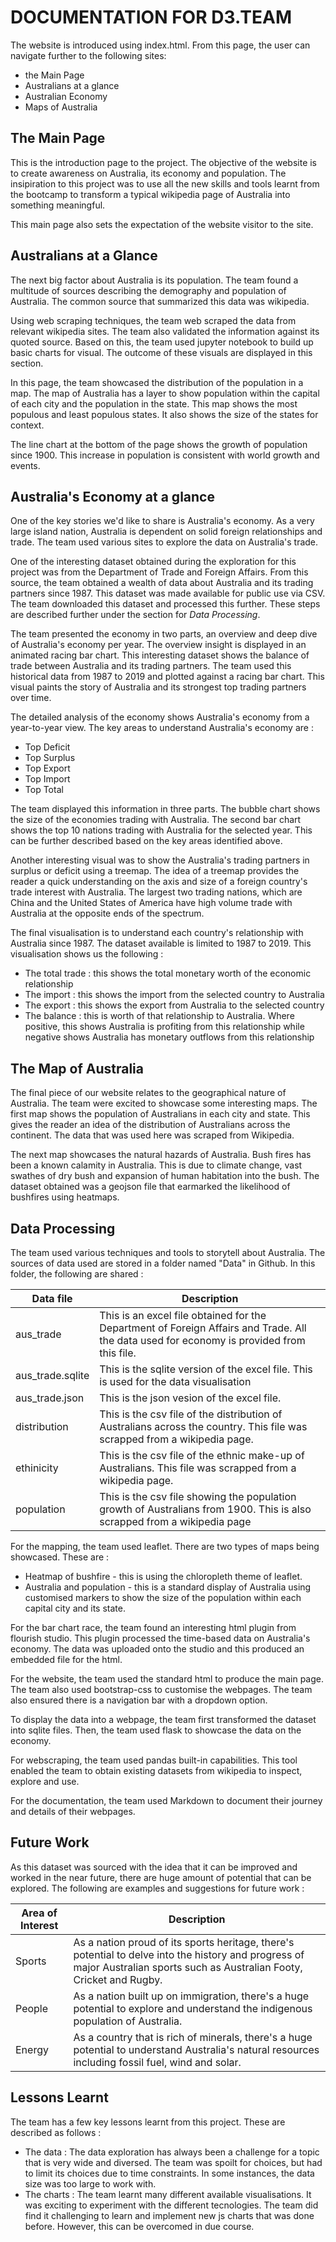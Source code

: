 # DOCUMENTATION FOR D3.TEAM
The website is introduced using index.html. From this page, the user can navigate further to the following sites:
* the Main Page
* Australians at a glance
* Australian Economy
* Maps of Australia

## The Main Page
This is the introduction page to the project. The objective of the website is to create awareness on Australia, its economy and population. The insipiration to this project was to use all the new skills and tools learnt from the bootcamp to transform a typical wikipedia page of Australia into something meaningful. 

This main page also sets the expectation of the website visitor to the site. 

## Australians at a Glance

The next big factor about Australia is its population. The team found a multitude of sources describing the demography and population of Australia. The common source that summarized this data was wikipedia. 

Using web scraping techniques, the team web scraped the data from relevant wikipedia sites. The team also validated the information against its quoted source. Based on this, the team used jupyter notebook to build up basic charts for visual. The outcome of these visuals are displayed in this section. 

In this page, the team showcased the distribution of the population in a map. The map of Australia has a layer to show population within the capital of each city and the population in the state. This map shows the most populous and least populous states. It also shows the size of the states for context. 

The line chart at the bottom of the page shows the growth of population since 1900. This increase in population is consistent with world growth and events. 

## Australia's Economy at a glance
One of the key stories we'd like to share is Australia's economy. As a very large island nation, Australia is dependent on solid foreign relationships and trade. The team used various sites to explore the data on Australia's trade. 

One of the interesting dataset obtained during the exploration for this project was from the Department of Trade and Foreign Affairs. From this source, the team obtained a wealth of data about Australia and its trading partners since 1987. This dataset was made available for public use via CSV. The team downloaded this dataset and processed this further. These steps are described further under the section for *Data Processing*. 

The team presented the economy in two parts, an overview and deep dive of Australia's economy per year. The overview insight is displayed in an animated racing bar chart. This interesting dataset shows the balance of trade between Australia and its trading partners. The team used this historical data from 1987 to 2019 and plotted against a racing bar chart. This visual paints the story of Australia and its strongest top trading partners over time. 

The detailed analysis of the economy shows Australia's economy from a year-to-year view. The key areas to understand Australia's economy are : 
- Top Deficit
- Top Surplus
- Top Export
- Top Import
- Top Total

The team displayed this information in three parts. The bubble chart shows the size of the economies trading with Australia. The second bar chart shows the top 10 nations trading with Australia for the selected year. This can be further described based on the key areas identified above. 

Another interesting visual was to show the Australia's trading partners in surplus or deficit using a treemap. The idea of a treemap provides the reader a quick understanding on the axis and size of a foreign country's trade interest with Australia. The largest two trading nations, which are China and the United States of America have high volume trade with Australia at the opposite ends of the spectrum. 

The final visualisation is to understand each country's relationship with Australia since 1987. The dataset available is limited to 1987  to 2019. This visualisation shows us the following : 
- The total trade : this shows the total monetary worth of the economic relationship
- The import    : this shows the import from the selected country to Australia
- The export    : this shows the export from Australia to the selected country
- The balance   : this is worth of that relationship to Australia. Where positive, this shows Australia is profiting from this relationship while negative shows Australia has monetary outflows from this relationship


## The Map of Australia

The final piece of our website relates to the geographical nature of Australia. The team were excited to showcase some interesting maps. The first map shows the population of Australians in each city and state. This gives the reader an idea of the distribution of Australians across the continent. The data that was used here was scraped from Wikipedia. 

The next map showcases the natural hazards of Australia. Bush fires has been a known calamity in Australia. This is due to climate change, vast swathes of dry bush and expansion of human habitation into the bush. The dataset obtained was a geojson file that earmarked the likelihood of bushfires using heatmaps. 

## Data Processing

The team used various techniques and tools to storytell about Australia. The sources of data used are stored in a folder named "Data" in Github. In this folder, the following are shared : 

| Data file | Description | 
|---|---|
|aus_trade | This is an excel file obtained for the Department of Foreign Affairs and Trade. All the data used for economy is provided from this file. |
| aus_trade.sqlite | This is the sqlite version of the excel file. This is used for the data visualisation| 
| aus_trade.json | This is the json vesion of the excel file. |
| distribution  | This is the csv file of the distribution of Australians across the country. This file was scrapped from a wikipedia page.| 
| ethinicity | This is the csv file of the ethnic make-up of Australians. This file was scrapped from a wikipedia page.| 
| population | This is the csv file showing the population growth of Australians from 1900. This is also scrapped from a wikipedia page| 

For the mapping, the team used leaflet. There are two types of maps being showcased. These are : 
- Heatmap of bushfire - this is using the chloropleth theme of leaflet.
- Australia and population - this is a standard display of Australia using customised markers to show the size of the population within each capital city and its state. 

For the bar chart race, the team found an interesting html plugin from flourish studio. This plugin processed the time-based data on Australia's economy. The data was uploaded onto the studio and this produced an embedded file for the html. 

For the website, the team used the standard html to produce the main page. The team also used bootstrap-css to customise the webpages. The team also ensured there is a navigation bar with a dropdown option. 

To display the data into a webpage, the team first transformed the dataset into sqlite files. Then, the team used flask to showcase the data on the economy. 

For webscraping, the team used pandas built-in capabilities. This tool enabled the team to obtain existing datasets from wikipedia to inspect, explore and use. 


For the documentation, the team used Markdown to document their journey and details of their webpages. 


## Future Work

As this dataset was sourced with the idea that it can be improved and worked in the near future, there are huge amount of potential that can be explored. The following are examples and suggestions for future work : 

| Area of Interest | Description |
|---|---|
| Sports | As a nation proud of its sports heritage, there's potential to delve into the history and progress of major Australian sports such as Australian Footy, Cricket and Rugby. |
| People | As a nation built up on immigration, there's a huge potential to explore and understand the indigenous population of Australia. |
| Energy | As a country that is rich of minerals, there's a huge potential to understand Australia's natural resources including fossil fuel, wind and solar. |


## Lessons Learnt

The team has a few key lessons learnt from this project. These are described as follows : 
- The data : The data exploration has always been a challenge for a topic that is very wide and diversed. The team was spoilt for choices, but had to limit its choices due to time constraints. In some instances, the data size was too large to work with. 
- The charts : The team learnt many different available visualisations. It was exciting to experiment with the different tecnologies. The team did find it challenging to learn and implement new js charts that was done before. However, this can be overcomed in due course. 



